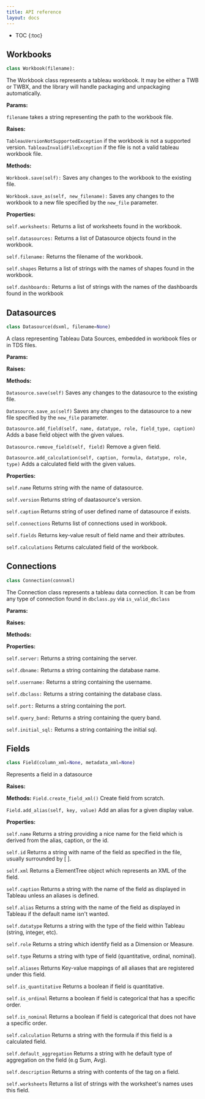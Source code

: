 ```yaml
---
title: API reference
layout: docs
---
```


* TOC
{:toc}

## Workbooks
```python
class Workbook(filename):
```

The Workbook class represents a tableau workbook. It may be either a TWB or TWBX, and the library will handle packaging and unpackaging automatically.

**Params:**

`filename` takes a string representing the path to the workbook file.

**Raises:**

`TableauVersionNotSupportedException` if the workbook is not a supported version.
`TableauInvalidFileException` if the file is not a valid tableau workbook file.

**Methods:**

`Workbook.save(self):`
Saves any changes to the workbook to the existing file.

`Workbook.save_as(self, new_filename):`
Saves any changes to the workbook to a new file specified by the `new_file` parameter.

**Properties:**

`self.worksheets:` Returns a list of worksheets found in the workbook.

`self.datasources:` Returns a list of Datasource objects found in the workbook.

`self.filename:` Returns the filename of the workbook.

`self.shapes` Returns a list of strings with the names of shapes found in the workbook.

`self.dashboards:` Returns a list of strings with the names of the dashboards found in the workbook  

## Datasources
```python
class Datasource(dsxml, filename=None)
```
A class representing Tableau Data Sources, embedded in workbook files or in TDS files.

**Params:**

**Raises:**

**Methods:**

`Datasource.save(self)` Saves any changes to the datasource to the existing file.

`Datasource.save_as(self)` Saves any changes to the datasource to a new file specified by the `new_file` parameter.

`Datasource.add_field(self, name, datatype, role, field_type, caption)` Adds a base field object with the given values.

`Datasource.remove_field(self, field)` Remove a given field.

`Datasource.add_calculation(self, caption, formula, datatype, role, type)` Adds a calculated field with the given values.

**Properties:**

`self.name` Returns string with the name of datasource.

`self.version` Returns string of daatasource's version.

`self.caption` Returns string of user defined name of datasource if exists.

`self.connections` Returns list of connections used in workbook.

`self.fields` Returns key-value result of field name and their attributes.

`self.calculations` Returns calculated field of the workbook.

## Connections
```python
class Connection(connxml)
```

The Connection class represents a tableau data connection. It can be from any type of connection found in `dbclass.py` via `is_valid_dbclass`

**Params:**

**Raises:**

**Methods:**

**Properties:**

`self.server:` Returns a string containing the server.

`self.dbname:` Returns a string containing the database name.

`self.username:` Returns a string containing the username.

`self.dbclass:` Returns a string containing the database class.

`self.port:` Returns a string containing the port.

`self.query_band:` Returns a string containing the query band.

`self.initial_sql:` Returns a string containing the initial sql.

## Fields
```python
class Field(column_xml=None, metadata_xml=None)
```

Represents a field in a datasource

**Raises:**

**Methods:**
`Field.create_field_xml()` Create field from scratch.

`Field.add_alias(self, key, value)` Add an alias for a given display value.

**Properties:**

`self.name` Returns a string providing a nice name for the field which is derived from the alias, caption, or the id.

`self.id` Returns a string with name of the field as specified in the file, usually surrounded by [ ].

`self.xml` Returns a ElementTree object which represents an XML of the field.

`self.caption` Returns a string with the name of the field as displayed in Tableau unless an aliases is defined.

`self.alias` Returns a string with the name of the field as displayed in Tableau if the default name isn't wanted.

`self.datatype` Returns a string with the type of the field within Tableau (string, integer, etc).

`self.role` Returns a string which identify field as a Dimension or Measure.

`self.type` Returns a string with type of field (quantitative, ordinal, nominal).

`self.aliases` Returns Key-value mappings of all aliases that are registered under this field.

`self.is_quantitative` Returns a boolean if field is quantitative.

`self.is_ordinal` Returns a boolean if field is categorical that has a specific order.

`self.is_nominal` Returns a boolean if field is categorical that does not have a specific order.

`self.calculation` Returns a string with the formula if this field is a calculated field.

`self.default_aggregation` Returns a string with he default type of aggregation on the field (e.g Sum, Avg).

`self.description` Returns a string with contents of the <desc> tag on a field.

`self.worksheets` Returns a list of strings with the worksheet's names uses this field.
